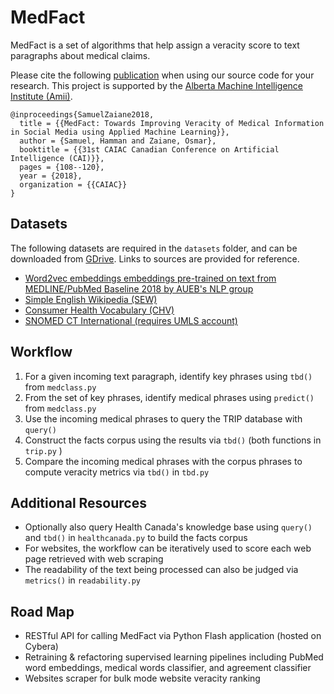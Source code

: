 # MedFact

MedFact is a set of algorithms that help assign a veracity score to text paragraphs about medical claims.

Please cite the following [publication](http://dx.doi.org/10.1007/978-3-319-89656-4_9) when using our source code for your research. This project is supported by the [Alberta Machine Intelligence Institute (Amii)](http://amii.ca).

```
@inproceedings{SamuelZaiane2018,
  title = {{MedFact: Towards Improving Veracity of Medical Information in Social Media using Applied Machine Learning}},
  author = {Samuel, Hamman and Zaiane, Osmar},
  booktitle = {{31st CAIAC Canadian Conference on Artificial Intelligence (CAI)}},
  pages = {108--120},
  year = {2018},
  organization = {{CAIAC}}
}
```

## Datasets

The following datasets are required in the `datasets` folder, and can be downloaded from [GDrive](https://drive.google.com/drive/folders/1LfIrmbMG-yyhaSM9wFGqCTDMLBF7ZSj9). Links to sources are provided for reference.

- [Word2vec embeddings embeddings pre-trained on text from MEDLINE/PubMed Baseline 2018 by AUEB's NLP group](http://nlp.cs.aueb.gr)
- [Simple English Wikipedia (SEW)](http://pikes.fbk.eu/eval-sew.html)
- [Consumer Health Vocabulary (CHV)](https://github.com/Planeshifter/node-chvocab)
- [SNOMED CT International (requires UMLS account)](https://www.nlm.nih.gov/healthit/snomedct/international.html)

## Workflow

1. For a given incoming text paragraph, identify key phrases using `tbd()` from `medclass.py`
2. From the set of key phrases, identify medical phrases using `predict()` from `medclass.py`
3. Use the incoming medical phrases to query the TRIP database with `query()`
4. Construct the facts corpus using the results via `tbd()` (both functions in `trip.py` )
5. Compare the incoming medical phrases with the corpus phrases to compute veracity metrics via `tbd()` in `tbd.py`

## Additional Resources

- Optionally also query Health Canada's knowledge base using `query()` and `tbd()` in `healthcanada.py` to build the facts corpus
- For websites, the workflow can be iteratively used to score each web page retrieved with web scraping
- The readability of the text being processed can also be judged via `metrics()` in `readability.py`

## Road Map

- RESTful API for calling MedFact via Python Flash application (hosted on Cybera)
- Retraining & refactoring supervised learning pipelines including PubMed word embeddings, medical words classifier, and agreement classifier
- Websites scraper for bulk mode website veracity ranking